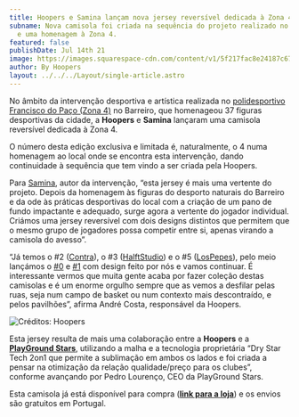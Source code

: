 ```yaml
---
title: Hoopers e Samina lançam nova jersey reversível dedicada à Zona 4
subname: Nova camisola foi criada na sequência do projeto realizado no Barreiro
  e uma homenagem à Zona 4.
featured: false
publishDate: Jul 14th 21
image: https://images.squarespace-cdn.com/content/v1/5f217fac8e24187c674282cd/1626280014845-CPDIE3X6TDRYW2IITC5E/Samina+-+Jersey+11.jpg?format=2500w
author: By Hoopers
layout: ../../../Layout/single-article.astro
---
```

No âmbito da intervenção desportiva e artística realizada no [polidesportivo Francisco do Paço (Zona 4)](https://www.hoopers.club/noticias/municpio-do-barreiro-celebra-500-anos-com-homenagem-aos-herois-desportivos) no Barreiro, que homenageou 37 figuras desportivas da cidade, a **Hoopers** e **Samina** lançaram uma camisola reversível dedicada à Zona 4.

O número desta edição exclusiva e limitada é, naturalmente, o 4 numa homenagem ao local onde se encontra esta intervenção, dando continuidade à sequência que tem vindo a ser criada pela Hoopers.

Para [Samina](https://www.instagram.com/j_samina/), autor da intervenção, “esta jersey é mais uma vertente do projeto. Depois da homenagem às figuras do desporto naturais do Barreiro e da ode às práticas desportivas do local com a criação de um pano de fundo impactante e adequado, surge agora a vertente do jogador individual. Criámos uma jersey reversível com dois designs distintos que permitem que o mesmo grupo de jogadores possa competir entre si, apenas virando a camisola do avesso”.

“Já temos o #2 ([Contra](https://www.instagram.com/p/CEJwq3IBM8S/)), o #3 ([HalftStudio](https://www.instagram.com/p/CIZILpqhKH4/)) e o #5 ([LosPepes](https://www.instagram.com/p/CPn240WhqMB/)), pelo meio lançámos o [\#0](https://www.instagram.com/p/CIgvsg6ByYu/) e [\#1](https://www.instagram.com/p/CQOKhQAIxa4/) com design feito por nós e vamos continuar. É interessante vermos que muita gente acaba por fazer coleção destas camisolas e é um enorme orgulho sempre que as vemos a desfilar pelas ruas, seja num campo de basket ou num contexto mais descontraído, e pelos pavilhões”, afirma André Costa, responsável da Hoopers.

![](https://images.squarespace-cdn.com/content/v1/5f217fac8e24187c674282cd/1626280014845-CPDIE3X6TDRYW2IITC5E/Samina+-+Jersey+11.jpg?format=2500w "Créditos: Hoopers")

Esta jersey resulta de mais uma colaboração entre a **Hoopers** e a **[PlayGround Stars](https://www.instagram.com/playgroundstars/)**, utilizando a malha e a tecnologia proprietária “Dry Star Tech 2on1 que permite a sublimação em ambos os lados e foi criada a pensar na otimização da relação qualidade/preço para os clubes”, conforme avançando por Pedro Lourenço, CEO da PlayGround Stars.

Esta camisola já está disponível para compra (**[link para a loja](https://hoopers.store/collections/jerseys/products/jersey-samina-x-hoopers)**) e os envios são gratuitos em Portugal.